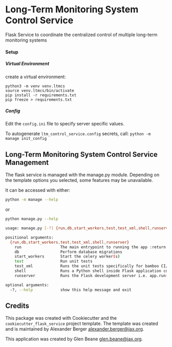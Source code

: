 # Long-Term Monitoring System Control Service

Flask Service to coordinate the centralized control of multiple long-term monitoring systems


#### Setup

##### Virtual Environment
create a virtual environment:
```
python3 -m venv venv.ltmcs
source venv.ltmcs/bin/activate
pip install -r requirements.txt
pip freeze > requirements.txt
```

##### Config
Edit the `config.ini` file to specify server specific values.

To autogenerate `ltm_control_service.config` secrets, call:
```python -m manage init_config```


## Long-Term Monitoring System Control Service Management
The flask service is managed with the manage.py module. Depending on the template options you selected, some features 
may be unavailable.

It can be accessed with either:
```bash
python -m manage --help
```
or
```bash
python manage.py --help
```

```bash
usage: manage.py [-?] {run,db,start_workers,test,test_xml,shell,runserver} ...

positional arguments:
  {run,db,start_workers,test,test_xml,shell,runserver}
    run                 The main entrypoint to running the app :return: None
    db                  Perform database migrations
    start_workers       Start the celery worker(s)
    test                Run unit tests
    test_xml            Runs the unit tests specifically for bamboo CI/CD
    shell               Runs a Python shell inside Flask application context.
    runserver           Runs the Flask development server i.e. app.run()

optional arguments:
  -?, --help            show this help message and exit

```

Credits
-------
This package was created with Cookiecutter and the `cookiecutter_flask_service` project template. The template was 
created and is maintained by Alexander Berger <alexander.berger@jax.org>.

This application was created by Glen Beane <glen.beane@jax.org>.
